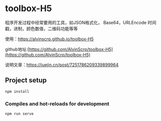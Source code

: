# toolbox-H5

程序开发过程中经常要用的工具，如JSON格式化， Base64，URLEncode  时间戳，进制，颜色数值，二维码功能等等

使用：https://alvinscrp.github.io/toolbox-H5

github地址:[https://github.com/AlvinScrp/toolbox-H5](https://github.com/AlvinScrp/toolbox-H5)

说明文章：https://juejin.cn/post/7251786209339899964

## Project setup

```
npm install
```

### Compiles and hot-reloads for development

```
npm run serve
```
